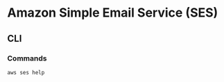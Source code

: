 # Amazon Simple Email Service (SES)

<!--
https://linkedin.com/learning/aws-for-developers-simple-email-service-ses/simple-email-service-ses-for-sending-cheap-and-reliable-email
-->

## CLI

### Commands

```sh
aws ses help
```
